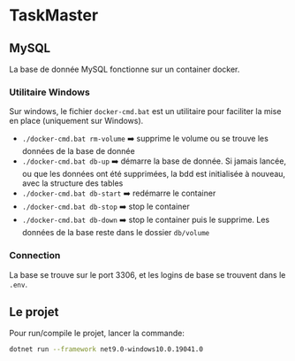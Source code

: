 # TaskMaster

## MySQL
La base de donnée MySQL fonctionne sur un container docker.

### Utilitaire Windows
Sur windows, le fichier `docker-cmd.bat` est un utilitaire pour faciliter la mise en place (uniquement sur Windows).

- `./docker-cmd.bat rm-volume` ➡️ supprime le volume ou se trouve les données de la base de donnée
- `./docker-cmd.bat db-up` ➡️ démarre la base de donnée. Si jamais lancée, ou que les données ont été supprimées, la bdd est initialisée à nouveau, avec la structure des tables
- `./docker-cmd.bat db-start`  ➡️ redémarre le container
- `./docker-cmd.bat db-stop`  ➡️ stop le container
- `./docker-cmd.bat db-down`  ➡️ stop le container puis le supprime. Les données de la base reste dans le dossier `db/volume`

### Connection
La base se trouve sur le port 3306, et les logins de base se trouvent dans le `.env`.

## Le projet
Pour run/compile le projet, lancer la commande:
```sh
dotnet run --framework net9.0-windows10.0.19041.0
```
